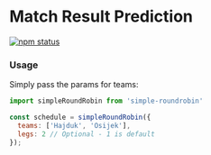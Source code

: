 # Match Result Prediction
[![npm status](https://img.shields.io/badge/npm-v1.0.0-brightgreen.svg)](https://www.npmjs.org/package/simple-roundrobin)

### Usage
Simply pass the params for teams:

```js
import simpleRoundRobin from 'simple-roundrobin'

const schedule = simpleRoundRobin({
  teams: ['Hajduk', 'Osijek'],
  legs: 2 // Optional - 1 is default
});
```

